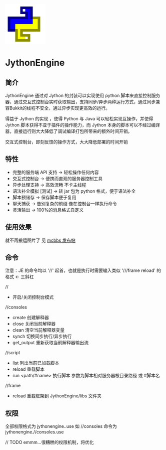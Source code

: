 ![JythonEngine](jythonengine.png)

# JythonEngine

## 简介
JythonEngine 通过对 Jython 的封装可以实现使用 python 脚本来直接控制服务器，通过交互式控制台实时获取输出，支持同步/异步两种运行方式，通过同步兼容Bukkit的线程不安全，通过异步实现更高效的运行。

得益于 Jython 的实现 ，使得 Python 与 Java 可以轻松实现互操作，并使得 Jython 脚本获得不亚于插件的操作能力，而 Jython 本身的脚本可以不经过编译器，直接运行则大大降低了调试编译打包所带来的额外时间开销。

交互式控制台，即刻反馈的操作方式，大大降低部署的时间开销

## 特性 
  - 完整的服务端 API 支持 -> 轻松操作任何内容
  - 交互式控制台 -> 便携而直观的服务器控制工具
  - 异步处理支持 -> 高效流畅 不卡主线程
  - 语法补全模拟 \[测试] -> 转 jar 包为 python 格式，便于语法补全
  - 脚本预储存 -> 保存脚本便于复用
  - 聊天捕获 -> 告别复杂的前缀 像在控制台一样执行命令
  - 灵活输出 -> 100%的消息格式自定义

## 使用效果
就不再搬运图片了
见 [mcbbs 发布帖](url=https://www.mcbbs.net/thread-1352510-1-1.html)

## 命令
注意：JE 的命令均以 '//' 起首，也就是执行时需要输入类似 '///frame reload' 的格式 <- 三斜杠

//
  - 开启/关闭控制台模式

//consoles
  - create 创建解释器
  - close 关闭当前解释器
  - clean 清空当前解释器变量
  - synch 切换同步执行/异步执行
  - get_output 重新获取当前解释器输出流

//script
  - list 列出当前已加载脚本
  - reload 重载脚本
  - run <path/#name> 执行脚本 参数为脚本相对服务器根目录路径 或 #脚本名

//frame
  - reload 重载框架到 JythonEngine/libs 文件夹

## 权限
全部权限格式为 jythonengine.<command>.use
如 //consoles 命令为 jythonengine.//consoles.use

// TODO emmm...很糟糕的权限机制，将优化

